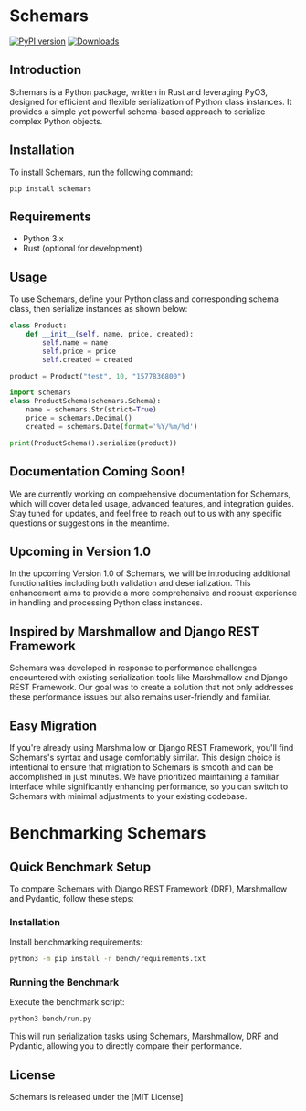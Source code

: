 
# Schemars
[![PyPI version](https://badge.fury.io/py/schemars.svg)](https://badge.fury.io/py/schemars)
[![Downloads](https://static.pepy.tech/personalized-badge/schemars?period=month&units=international_system&left_color=black&right_color=brightgreen&left_text=downloads/month)](https://pepy.tech/project/schemars)

## Introduction
Schemars is a Python package, written in Rust and leveraging PyO3, designed for efficient and flexible serialization of Python class instances. It provides a simple yet powerful schema-based approach to serialize complex Python objects.

## Installation
To install Schemars, run the following command:
```
pip install schemars
```

## Requirements
- Python 3.x
- Rust (optional for development)

## Usage
To use Schemars, define your Python class and corresponding schema class, then serialize instances as shown below:

```python
class Product:
    def __init__(self, name, price, created):
        self.name = name
        self.price = price
        self.created = created

product = Product("test", 10, "1577836800")

import schemars
class ProductSchema(schemars.Schema):
    name = schemars.Str(strict=True)
    price = schemars.Decimal()
    created = schemars.Date(format='%Y/%m/%d')

print(ProductSchema().serialize(product))
```

## Documentation Coming Soon!
We are currently working on comprehensive documentation for Schemars, which will cover detailed usage, advanced features, and integration guides. Stay tuned for updates, and feel free to reach out to us with any specific questions or suggestions in the meantime.

## Upcoming in Version 1.0
In the upcoming Version 1.0 of Schemars, we will be introducing additional functionalities including both validation and deserialization. This enhancement aims to provide a more comprehensive and robust experience in handling and processing Python class instances.

## Inspired by Marshmallow and Django REST Framework
Schemars was developed in response to performance challenges encountered with existing serialization tools like Marshmallow and Django REST Framework. Our goal was to create a solution that not only addresses these performance issues but also remains user-friendly and familiar.

## Easy Migration
If you're already using Marshmallow or Django REST Framework, you'll find Schemars's syntax and usage comfortably similar. This design choice is intentional to ensure that migration to Schemars is smooth and can be accomplished in just minutes. We have prioritized maintaining a familiar interface while significantly enhancing performance, so you can switch to Schemars with minimal adjustments to your existing codebase.

# Benchmarking Schemars

## Quick Benchmark Setup
To compare Schemars with Django REST Framework (DRF), Marshmallow and Pydantic, follow these steps:

### Installation
Install benchmarking requirements:
```bash
python3 -m pip install -r bench/requirements.txt
```

### Running the Benchmark
Execute the benchmark script:
```bash
python3 bench/run.py
```

This will run serialization tasks using Schemars, Marshmallow, DRF and Pydantic, allowing you to directly compare their performance.
## License
Schemars is released under the [MIT License]
